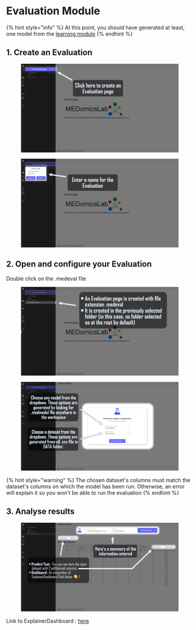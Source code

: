 # Evaluation Module

{% hint style="info" %}
At this point, you should have generated at least, one model from the [learning module](learning-module.md)
{% endhint %}

## 1. Create an Evaluation

<div data-full-width="true">

<figure><img src="../../.gitbook/assets/Evaluation_module_1.png" alt=""><figcaption></figcaption></figure>

 

<figure><img src="../../.gitbook/assets/Evaluation_module_2.png" alt=""><figcaption></figcaption></figure>

</div>

## 2. Open and configure your Evaluation

Double click on the .medeval file

<div data-full-width="true">

<figure><img src="../../.gitbook/assets/Evaluation_module_3.png" alt=""><figcaption></figcaption></figure>

 

<figure><img src="../../.gitbook/assets/Evaluation_module_4.png" alt=""><figcaption></figcaption></figure>

</div>

{% hint style="warning" %}
The chosen dataset's columns must match the dataset's columns on which the model has been run. Otherwise, an error will explain it so you won't be able to run the evaluation&#x20;
{% endhint %}

## 3. Analyse results

<figure><img src="../../.gitbook/assets/Evaluation_module_5.png" alt=""><figcaption></figcaption></figure>

Link to ExplainerDashboard : [here](https://explainerdashboard.readthedocs.io/en/latest/)
